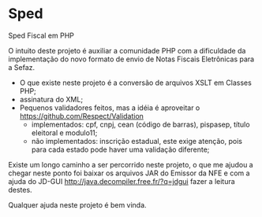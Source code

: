 Sped
====

Sped Fiscal em PHP

O intuito deste projeto é auxiliar a comunidade PHP com a dificuldade da implementação do novo formato de envio de Notas Fiscais Eletrônicas para a Sefaz.

* O que existe neste projeto é a conversão de arquivos XSLT em Classes PHP;
* assinatura do XML;
* Pequenos validadores feitos, mas a idéia é aproveitar o https://github.com/Respect/Validation
  * implementados: cpf, cnpj, cean (código de barras), pispasep, título eleitoral e modulo11;
  * não implementados: inscrição estadual, este exige atenção, pois para cada estado pode haver uma validação diferente;

Existe um longo caminho a ser percorrido neste projeto, o que me ajudou a chegar neste ponto foi baixar os arquivos JAR do Emissor da NFE e com a ajuda do JD-GUI http://java.decompiler.free.fr/?q=jdgui
fazer a leitura destes.

Qualquer ajuda neste projeto é bem vinda.
